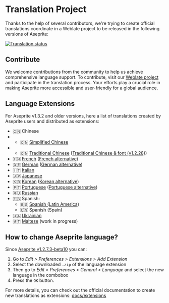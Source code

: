 # Translation Project

Thanks to the help of several contributors, we're trying to create
official translations coordinate in a Weblate project to be released
in the following versions of Aseprite:

<a href="https://hosted.weblate.org/engage/aseprite/">
<img src="https://hosted.weblate.org/widget/aseprite/aseprite/multi-auto.svg" alt="Translation status" />
</a>

## Contribute

We welcome contributions from the community to help us achieve comprehensive language support. To contribute, visit our [Weblate project](https://hosted.weblate.org/projects/aseprite/#languages) and participate in the translation process. Your efforts play a crucial role in making Aseprite more accessible and user-friendly for a global audience.

## Language Extensions

For Aseprite v1.3.2 and older versions, here a list of translations
created by Aseprite users and distributed as extensions:

- 🇨🇳 Chinese
- - 🇨🇳 [Simplified Chinese](https://steamcommunity.com/sharedfiles/filedetails/?id=1333477949)
- - 🇨🇳 [Traditional Chinese](https://github.com/chongx1an/aseprite-TraditionalChineseExtension) ([Traditional Chinese & font (v1.2.28)](https://github.com/SiderealArt/Aseprite-Traditional-Chinese-Translation))
- 🇫🇷 [French](https://github.com/realBoubli/Aseprite-French-Translation) ([French alternative](https://github.com/farvardin/aseprite_french))
- 🇩🇪 [German](https://github.com/inxomnyaa/Aseprite-German-Translation) ([German alternative](https://github.com/dotheflopboy/Aseprite-German-Translation))
- 🇮🇹 [Italian](https://github.com/FabianoIlCapo/aseprite_italian)
- 🇯🇵 [Japanese](http://wikiwiki.jp/aseprite/?%C6%FC%CB%DC%B8%EC%B2%BD%A5%D5%A5%A1%A5%A4%A5%EB%A4%CE%A5%C0%A5%A6%A5%F3%A5%ED%A1%BC%A5%C9)
- 🇰🇷 [Korean](https://imbada.github.io/Aseprite-Korean/) ([Korean alternative](http://eternalworld.tistory.com/531))
- 🇵🇹 [Portuguese](https://github.com/puddiCria/aseprite-pt-br) ([Portuguese alternative](https://github.com/Inky1003/aseprite-em-portugues))
- 🇷🇺 [Russian](https://github.com/lufog/aseprite-language-russian)
- 🇪🇸 Spanish:
  - 🇪🇸 [Spanish (Latin America)](https://github.com/raxdraws/aseprite-spanish)
  - 🇪🇸 [Spanish (Spain)](https://github.com/Dolvem/aseprite-spanish-translation)
- 🇺🇦 [Ukrainian](https://github.com/Steenuga/aseprite-language-ukrainian)
- 🇲🇹 [Maltese](https://github.com/DimensionalSpace/Maltese-Aseprite) (work in progress)

## How to change Aseprite language?

Since [Aseprite v1.2.7.3-beta10](https://www.aseprite.org/release-notes/12/#aseprite-v1-2-7-3) you can:

1. Go to *Edit > Preferences > Extensions > Add Extension*
2. Select the downloaded `.zip` of the language extension
3. Then go to *Edit > Preferences > General > Language* and select the
   new language in the combobox
4. Press the `OK` button.

For more details, you can check out the official documentation to
create new translations as extensions: [docs/extensions](https://www.aseprite.org/docs/extensions/)
